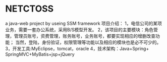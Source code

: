 # NETCTOSS
a java-web project by useing SSM framework
项目介绍：
1，电信公司的某项业务，需要一套办公系统，采用B/S模型开发。
2，该项目的主要模块：角色管理，管理员账号，资费管理，账务账号，业务账号，都要实现相应的增删改查功能；
   当然，登陆，身份验证，权限管理等功能以及相应的模块也是必不可少的。
3，开发工具:MyEclipse，tomcat，oracle
4，技术架构：Java+Spring+ SpringMVC+MyBatis+jsp+jQuery
